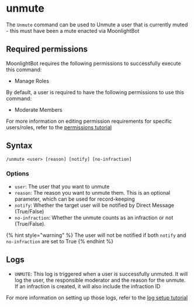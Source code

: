 # unmute

The `Unmute` command can be used to Unmute a user that is currently muted - this must have been a mute enacted via MoonlightBot

## Required permissions

MoonlightBot requires the following permissions to successfully execute this command:

* Manage Roles

By default, a user is required to have the following permissions to use this command:

* Moderate Members

For more information on editing permission requirements for specific users/roles, refer to the [permissions tutorial](../start-up/permission-tutorial.md)

## Syntax

```text
/unmute <user> [reason] [notify] [no-infraction]
```

### Options

* `user`: The user that you want to unmute
* `reason`: The reason you want to unmute them. This is an optional parameter, which can be used for record-keeping
* `notify`: Whether the target user will be notified by Direct Message (True/False)
* `no-infraction`: Whether the unmute counts as an infraction or not (True/False).

{% hint style="warning" %}
The user will not be notified if both `notify` and `no-infraction` are set to True
{% endhint %}

## Logs

* `UNMUTE`: This log is triggered when a user is successfully unmuted. It will log the user, the responsible moderator and the reason for the unmute. If an infraction is created, it will also include the infraction ID

For more information on setting up those logs, refer to the [log setup tutorial](../README.md#logging)
